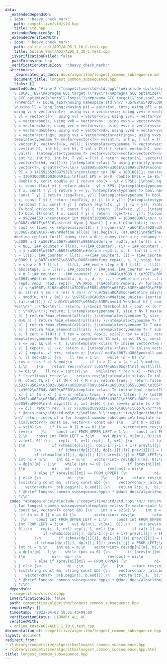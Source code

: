 ```yaml
---
data:
  _extendedDependsOn:
  - icon: ':heavy_check_mark:'
    path: competitive/std/std.hpp
    title: std.hpp
  _extendedRequiredBy: []
  _extendedVerifiedWith:
  - icon: ':heavy_check_mark:'
    path: online_test/AOJ/ALDS_1_10_C.test.cpp
    title: online_test/AOJ/ALDS_1_10_C.test.cpp
  _isVerificationFailed: false
  _pathExtension: hpp
  _verificationStatusIcon: ':heavy_check_mark:'
  attributes:
    _deprecated_at_docs: docs/algorithm/longest_common_subsequence.md
    document_title: longest_common_subsequence.hpp
    links: []
  bundledCode: "#line 2 \"competitive/std/std.hpp\"\n#include <bits/stdc++.h>\n#ifndef\
    \ LOCAL_TEST\n#pragma GCC target (\"avx\")\n#pragma GCC optimize(\"O3\")\n#pragma\
    \ GCC optimize(\"unroll-loops\")\n#pragma GCC target(\"sse,sse2,sse3,ssse3,sse4,popcnt,abm,mmx,avx,tune=native\"\
    )\n#endif // LOCAL_TEST\nusing namespace std;\n// \u578B\u540D\u306E\u77ED\u7E2E\
    \nusing ll = long long;\nusing pii = pair<int, int>; using pll = pair<ll, ll>;\n\
    using vi = vector<int>;  using vvi = vector<vi>; using vvvi = vector<vvi>;\nusing\
    \ vl = vector<ll>;  using vvl = vector<vl>; using vvvl = vector<vvl>;\nusing vb\
    \ = vector<bool>; using vvb = vector<vb>; using vvvb = vector<vvb>;\nusing vc\
    \ = vector<char>; using vvc = vector<vc>; using vvvc = vector<vvc>;\nusing vd\
    \ = vector<double>; using vvd = vector<vd>; using vvvd = vector<vvd>;\nusing vs\
    \ = vector<string>; using vvs = vector<vector<string>>; using vvvs = vector<vector<vector<string>>>;\n\
    template<typename T> vector<vector<T>> vv(int h, int w, T val = T()) { return\
    \ vector(h, vector<T>(w, val)); }\ntemplate<typename T> vector<vector<vector<T>>>\
    \ vvv(int h1, int h2, int h3, T val = T()) { return vector(h1, vector(h2, vector<T>(h3,\
    \ val))); }\ntemplate<typename T> vector<vector<vector<vector<T>>>> vvvv(int h1,\
    \ int h2, int h3, int h4, T val = T()) { return vector(h1, vector(h2, vector(h3,\
    \ vector<T>(h4, val)))); }\ntemplate <class T> using priority_queue_min = priority_queue<T,\
    \ vector<T>, greater<T>>;\n// \u5B9A\u6570\u306E\u5B9A\u7FA9\nconstexpr double\
    \ PI = 3.14159265358979323;\nconstexpr int INF = 100100111; constexpr ll INFL\
    \ = 3300300300300300491LL;\nfloat EPS = 1e-8; double EPSL = 1e-16;\nbool eq(const\
    \ double x, const double y) { return abs(x - y) < EPSL; }\nbool eq(const float\
    \ x, const float y) { return abs(x - y) < EPS; }\ntemplate<typename T> bool eq(const\
    \ T x, const T y) { return x == y; }\ntemplate<typename T> bool neq(const T x,\
    \ const T y) { return !(eq<T>(x, y)); }\ntemplate<typename T> bool ge(const T\
    \ x, const T y) { return (eq<T>(x, y) || (x > y)); }\ntemplate<typename T> bool\
    \ le(const T x, const T y) { return (eq<T>(x, y) || (x < y)); }\ntemplate<typename\
    \ T> bool gt(const T x, const T y) { return !(le<T>(x, y)); }\ntemplate<typename\
    \ T> bool lt(const T x, const T y) { return !(ge<T>(x, y)); }\nconstexpr int MODINT998244353\
    \ = 998244353;\nconstexpr int MODINT1000000007 = 1000000007;\n// \u5165\u51FA\u529B\
    \u9AD8\u901F\u5316\nstruct Nyan { Nyan() { cin.tie(nullptr); ios::sync_with_stdio(false);\
    \ cout << fixed << setprecision(18); } } nyan;\n// \u6C4E\u7528\u30DE\u30AF\u30ED\
    \u306E\u5B9A\u7FA9\n#define all(a) (a).begin(), (a).end()\n#define sz(x) ((ll)(x).size())\n\
    #define rep1(n) for(ll dummy_iter = 0LL; dummy_iter < n; ++dummy_iter) // 0 \u304B\
    \u3089 n-1 \u307E\u3067\u6607\u9806\n#define rep2(i, n) for(ll i = 0LL, i##_counter\
    \ = 0LL; i##_counter < ll(n); ++(i##_counter), (i) = i##_counter) // 0 \u304B\u3089\
    \ n-1 \u307E\u3067\u6607\u9806\n#define rep3(i, s, t) for(ll i = ll(s), i##_counter\
    \ = ll(s); i##_counter < ll(t); ++(i##_counter), (i) = (i##_counter)) // s \u304B\
    \u3089 t \u307E\u3067\u6607\u9806\n#define rep4(i, s, t, step) for(ll i##_counter\
    \ = step > 0 ? ll(s) : -ll(s), i##_end = step > 0 ? ll(t) : -ll(t), i##_step =\
    \ abs(step), i = ll(s); i##_counter < i##_end; i##_counter += i##_step, i = step\
    \ > 0 ? i##_counter : -i##_counter) // s \u304B\u3089 t \u307E\u3067 step\u305A\
    \u3064\n#define overload4(a, b, c, d, e, ...) e\n#define rep(...) overload4(__VA_ARGS__,\
    \ rep4, rep3, rep2, rep1)(__VA_ARGS__)\n#define repe(a, v) for(auto& a : (v))\
    \ // v \u306E\u5168\u8981\u7D20\uFF08\u5909\u66F4\u53EF\u80FD\uFF09\n#define smod(n,\
    \ m) ((((n) % (m)) + (m)) % (m)) // \u975E\u8CA0mod\n#define sdiv(n, m) (((n)\
    \ - smod(n, m)) / (m)) // \u975E\u8CA0div\n#define uniq(a) {sort(all(a)); (a).erase(unique(all(a)),\
    \ (a).end());} // \u91CD\u8907\u9664\u53BB\nvoid Yes(bool b) { cout << (b ? \"\
    Yes\\n\" : \"No\\n\"); return; };\nvoid YES(bool b) { cout << (b ? \"YES\\n\"\
    \ : \"NO\\n\"); return; };\ntemplate<typename T, size_t N> T max(array<T, N>&\
    \ a) { return *max_element(all(a)); };\ntemplate<typename T, size_t N> T min(array<T,\
    \ N>& a) { return *min_element(all(a)); };\ntemplate<typename T> T max(vector<T>&\
    \ a) { return *max_element(all(a)); };\ntemplate<typename T> T min(vector<T>&\
    \ a) { return *min_element(all(a)); };\ntemplate<typename T> T sum(vector<T>&\
    \ a, T zero = T(0)) { T rev = zero; rep(i, sz(a)) rev += a[i]; return rev; };\n\
    template<typename T> bool in_range(const T& val, const T& s, const T& t) { return\
    \ s <= val && val < t; };\n\ntemplate <class T> inline vector<T>& operator--(vector<T>&\
    \ v) { repe(x, v) --x; return v; }\ntemplate <class T> inline vector<T>& operator++(vector<T>&\
    \ v) { repe(x, v) ++x; return v; }\n\n// mod\u3067\u306Epow\nll powm(ll a, ll\
    \ n, ll mod=INFL) {\n    ll res = 1;\n    while (n > 0) {\n        if (n & 1)\
    \ res = (res * a) % mod;\n        if (n > 1) a = (a * a) % mod;\n        n >>=\
    \ 1;\n    }\n    return res;\n}\n// \u6574\u6570Sqrt\nll sqrtll(ll x) {\n    assert(x\
    \ >= 0);\n    ll rev = sqrt(x);\n    while(rev * rev > x) --rev;\n    while((rev+1)\
    \ * (rev+1)<=x) ++rev;\n    return rev;\n}\ntemplate <class T> inline bool chmax(T&\
    \ M, const T& x) { if (M < x) { M = x; return true; } return false; } // \u6700\
    \u5927\u5024\u3092\u66F4\u65B0\uFF08\u66F4\u65B0\u3055\u308C\u305F\u3089 true\
    \ \u3092\u8FD4\u3059\uFF09\ntemplate <class T> inline bool chmin(T& m, const T&\
    \ x) { if (m > x) { m = x; return true; } return false; } // \u6700\u5C0F\u5024\
    \u3092\u66F4\u65B0\uFF08\u66F4\u65B0\u3055\u308C\u305F\u3089 true \u3092\u8FD4\
    \u3059\uFF09\nint digit(ll x, int d=10) { int rev=0; while (x > 0) { rev++; x\
    \ /= d;}; return rev; } // x\u306Ed\u9032\u6570\u6841\u6570\n/**\n * @brief std.hpp\n\
    \ * @docs docs/std/std.md\n */\n#line 3 \"competitive/algorithm/longest_common_subsequence.hpp\"\
    \n// return index_of a for longest common subsequence\ntemplate <class T> vector<int>\
    \ lcs(vector<T> const &a, vector<T> const &b) {\n    int n = sz(a);\n    int m\
    \ = sz(b);\n    if (n == 0 || m == 0) {\n        vector<int> rev;\n        return\
    \ rev;\n    }\n    const int FROM_UPPER_LEFT = 1;\n    const int FROM_UPPER =\
    \ 2;\n    const int FROM_LEFT = 3;\n    vvi dp(n+1, vi(m+1, 0));\n    vvi prev(n+1,\
    \ vi(m+1, 0));\n    rep(i, 1, n+1) rep(j, 1, m+1) {\n        if (a[i-1] == b[j-1])\
    \ {\n            if (chmax(dp[i][j], dp[i-1][j-1] + 1)) prev[i][j] = FROM_UPPER_LEFT;\n\
    \        }\n        if (chmax(dp[i][j], dp[i-1][j])) prev[i][j] = FROM_UPPER;\n\
    \        if (chmax(dp[i][j], dp[i][j-1])) prev[i][j] = FROM_LEFT;\n    }\n   \
    \ int ni = n;\n    int mi = m;\n    vector<int> rev(dp[n][m], 0);\n    int pos\
    \ = dp[n][m] - 1;\n    while (pos >= 0) {\n        if (prev[ni][mi] == FROM_UPPER_LEFT)\
    \ {\n            ni--, mi--;\n            rev[pos] = ni;\n            --pos;\n\
    \        } else if (prev[ni][mi] == FROM_UPPER) {\n            ni--;\n       \
    \ } else {\n            mi--;\n        }\n    }\n    return rev;\n};\nvector<int>\
    \ lcs(string const &a, string const &b) {\n    vector<char> _a(a.begin(), a.end());\n\
    \    vector<char> _b(b.begin(), b.end());\n    return lcs(_a, _b);\n};\n/**\n\
    \ * @brief longest_common_subsequence.hpp\n * @docs docs/algorithm/longest_common_subsequence.md\n\
    \ */\n"
  code: "#pragma once\n#include \"competitive/std/std.hpp\"\n// return index_of a\
    \ for longest common subsequence\ntemplate <class T> vector<int> lcs(vector<T>\
    \ const &a, vector<T> const &b) {\n    int n = sz(a);\n    int m = sz(b);\n  \
    \  if (n == 0 || m == 0) {\n        vector<int> rev;\n        return rev;\n  \
    \  }\n    const int FROM_UPPER_LEFT = 1;\n    const int FROM_UPPER = 2;\n    const\
    \ int FROM_LEFT = 3;\n    vvi dp(n+1, vi(m+1, 0));\n    vvi prev(n+1, vi(m+1,\
    \ 0));\n    rep(i, 1, n+1) rep(j, 1, m+1) {\n        if (a[i-1] == b[j-1]) {\n\
    \            if (chmax(dp[i][j], dp[i-1][j-1] + 1)) prev[i][j] = FROM_UPPER_LEFT;\n\
    \        }\n        if (chmax(dp[i][j], dp[i-1][j])) prev[i][j] = FROM_UPPER;\n\
    \        if (chmax(dp[i][j], dp[i][j-1])) prev[i][j] = FROM_LEFT;\n    }\n   \
    \ int ni = n;\n    int mi = m;\n    vector<int> rev(dp[n][m], 0);\n    int pos\
    \ = dp[n][m] - 1;\n    while (pos >= 0) {\n        if (prev[ni][mi] == FROM_UPPER_LEFT)\
    \ {\n            ni--, mi--;\n            rev[pos] = ni;\n            --pos;\n\
    \        } else if (prev[ni][mi] == FROM_UPPER) {\n            ni--;\n       \
    \ } else {\n            mi--;\n        }\n    }\n    return rev;\n};\nvector<int>\
    \ lcs(string const &a, string const &b) {\n    vector<char> _a(a.begin(), a.end());\n\
    \    vector<char> _b(b.begin(), b.end());\n    return lcs(_a, _b);\n};\n/**\n\
    \ * @brief longest_common_subsequence.hpp\n * @docs docs/algorithm/longest_common_subsequence.md\n\
    \ */\n"
  dependsOn:
  - competitive/std/std.hpp
  isVerificationFile: false
  path: competitive/algorithm/longest_common_subsequence.hpp
  requiredBy: []
  timestamp: '2023-04-02 18:31:43+09:00'
  verificationStatus: LIBRARY_ALL_AC
  verifiedWith:
  - online_test/AOJ/ALDS_1_10_C.test.cpp
documentation_of: competitive/algorithm/longest_common_subsequence.hpp
layout: document
redirect_from:
- /library/competitive/algorithm/longest_common_subsequence.hpp
- /library/competitive/algorithm/longest_common_subsequence.hpp.html
title: longest_common_subsequence.hpp
---
```


